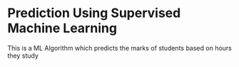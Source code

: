 # Prediction Using Supervised Machine Learning

This is a ML Algorithm which predicts the marks of students based on hours they study 

